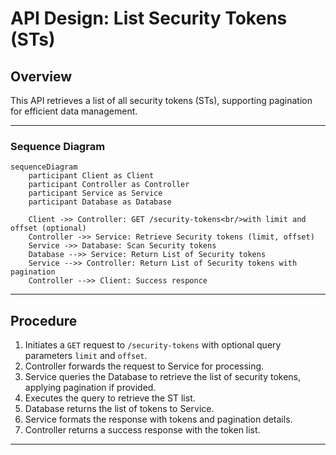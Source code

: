 # API Design: List Security Tokens (STs)

## Overview
This API retrieves a list of all security tokens (STs), supporting pagination for efficient data management. 

---

### Sequence Diagram
```mermaid
sequenceDiagram
    participant Client as Client
    participant Controller as Controller
    participant Service as Service
    participant Database as Database

    Client ->> Controller: GET /security-tokens<br/>with limit and offset (optional)
    Controller ->> Service: Retrieve Security tokens (limit, offset)
    Service ->> Database: Scan Security tokens 
    Database -->> Service: Return List of Security tokens
    Service -->> Controller: Return List of Security tokens with pagination
    Controller -->> Client: Success responce

```
---

## **Procedure**

1.  Initiates a `GET` request to `/security-tokens` with optional query parameters `limit` and `offset`.
2.  Controller forwards the request to Service for processing.
3.  Service queries the Database to retrieve the list of security tokens, applying pagination if provided.
3.  Executes the query to retrieve the ST list. 
4.  Database returns the list of tokens to Service.
5.  Service formats the response with tokens and pagination details.
6.  Controller returns a success response with the token list.
---

